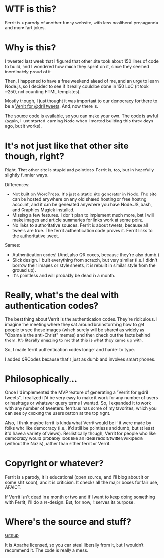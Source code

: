 # WTF is this?

Ferrit is a parody of another funny website, with less neoliberal propaganda and more fart jokes.

# Why is this?

I tweeted last week that I figured that other site took about 150 lines of code to build, and I wondered how much they spent on it, since they seemed inordinately proud of it.

Then, I happened to have a free weekend ahead of me, and an urge to learn Node.js, so I decided to see if it really could be done in 150 LoC (it took ~250, not counting HTML templates).

Mostly though, I just thought it was important to our democracy for there to be a [Verrit for @dril tweets](http://ferrit.us/dril). And, now there is.

The source code is available, so you can make your own. The code is awful (again, I just started learning Node when I started building this three days ago, but it works).

# It's not just like that other site though, right?

Right. That other site is stupid and pointless. Ferrit is, too, but in hopefully slightly funnier ways.

Differences:

  - Not built on WordPress. It's just a static site generator in Node. The site can be hosted anywhere on any old shared hosting or free hosting account, and it can be generated anywhere you have Node.JS, bash, and Graphics Magick installed.
  - Missing a few features. I don't plan to implement much more, but I will make images and article summaries for links work at some point.
  - No links to authoritative sources. Ferrit is about tweets, because all tweets are true. The ferrit authentication code proves it. Ferrit links to the authoritative tweet.

Sames:

  - Authentication codes! (And, also QR codes, because they're also dumb.)
  - Slick design. I built everything from scratch, but very similar (i.e. I didn't borrow their images or style sheets, it is rebuilt in similar style from the ground up).
  - It's pointless and will probably be dead in a month.

# Really, what's the deal with authentication codes?

The best thing about Verrit is the authentication codes. They're ridiculous. I imagine the meeting where they sat around brainstorming how to get people to see these images (which surely will be shared as widely as "Obama is the anti-Christ" memes) and then check out the facts behind them. It's literally amazing to me that this is what they came up with.

So, I made ferrit authentication codes longer and harder to type.

I added QRCodes because that's just as dumb and involves smart phones.

# Philosophically...

Once I'd implemented the MVP feature of generating a "Verrit for @dril tweets", I realized it'd be very easy to make it work for any number of users or hashtags or whataver query terms I wanted. So, I expanded it to work with any number of tweeters. ferrit.us has some of my favorites, which you can see by clicking the users button at the top right.

Also, I think maybe ferrit is kinda what Verrit would be if it were made by folks who like democracy (i.e., it'd still be pointless and dumb, but at least it'd have a variety of views). Realistically though, Verrit for people who like democracy would probably look like an ideal reddit/twitter/wikipedia (without the Nazis), rather than either ferrit or Verrit.

# Copyright or whatever?

Ferrit is a parody, it is educational (open source, and I'll blog about it or some shit soon), and it is criticism. It checks all the major boxes for fair use, AFAICT.

If Verrit isn't dead in a month or two and if I want to keep doing something with Ferrit, I'll do a re-design. But, for now, it serves its purpose.

# Where's the source and stuff?

[Github](https://github.com/swelljoe/ferrit)

It is Apache licensed, so you can steal liberally from it, but I wouldn't recommend it. The code is really a mess.
